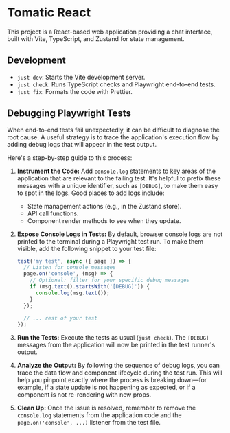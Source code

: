 # Tomatic React

This project is a React-based web application providing a chat interface, built with Vite, TypeScript, and Zustand for state management.

## Development

-   `just dev`: Starts the Vite development server.
-   `just check`: Runs TypeScript checks and Playwright end-to-end tests.
-   `just fix`: Formats the code with Prettier.

## Debugging Playwright Tests

When end-to-end tests fail unexpectedly, it can be difficult to diagnose the root cause. A useful strategy is to trace the application's execution flow by adding debug logs that will appear in the test output.

Here's a step-by-step guide to this process:

1.  **Instrument the Code:** Add `console.log` statements to key areas of the application that are relevant to the failing test. It's helpful to prefix these messages with a unique identifier, such as `[DEBUG]`, to make them easy to spot in the logs. Good places to add logs include:
    *   State management actions (e.g., in the Zustand store).
    *   API call functions.
    *   Component render methods to see when they update.

2.  **Expose Console Logs in Tests:** By default, browser console logs are not printed to the terminal during a Playwright test run. To make them visible, add the following snippet to your test file:

    ```typescript
    test('my test', async ({ page }) => {
      // Listen for console messages
      page.on('console', (msg) => {
        // Optional: filter for your specific debug messages
        if (msg.text().startsWith('[DEBUG]')) {
          console.log(msg.text());
        }
      });

      // ... rest of your test
    });
    ```

3.  **Run the Tests:** Execute the tests as usual (`just check`). The `[DEBUG]` messages from the application will now be printed in the test runner's output.

4.  **Analyze the Output:** By following the sequence of debug logs, you can trace the data flow and component lifecycle during the test run. This will help you pinpoint exactly where the process is breaking down—for example, if a state update is not happening as expected, or if a component is not re-rendering with new props.

5.  **Clean Up:** Once the issue is resolved, remember to remove the `console.log` statements from the application code and the `page.on('console', ...)` listener from the test file.
